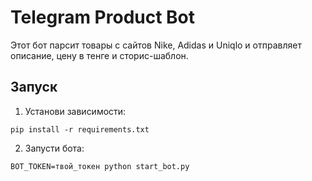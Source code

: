 # Telegram Product Bot

Этот бот парсит товары с сайтов Nike, Adidas и Uniqlo и отправляет описание, цену в тенге и сторис-шаблон.

## Запуск

1. Установи зависимости:
```
pip install -r requirements.txt
```

2. Запусти бота:
```
BOT_TOKEN=твой_токен python start_bot.py
```